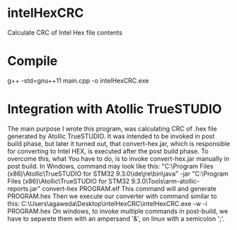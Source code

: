 # intelHexCRC
Calculate CRC of Intel Hex file contents


# Compile
g++ -std=gnu++11 main.cpp -o intelHexCRC.exe


# Integration with Atollic TrueSTUDIO
The main purpose I wrote this program, was calculating CRC of
.hex file generated by Atollic TrueSTUDIO. It was intended to
be invoked in post build phase, but later it turned out, that
convert-hex.jar, which is responsible for converting to Intel
HEX, is executed after the post build phase. To overcome this,
what You have to do, is to invoke convert-hex.jar manually in
post build. In Windows, command may look like this:
"C:\Program Files (x86)\Atollic\TrueSTUDIO for STM32 9.3.0\ide\jre\bin\java" -jar "C:\Program Files (x86)\Atollic\TrueSTUDIO for STM32 9.3.0\Tools\arm-atollic-reports.jar" convert-hex PROGRAM.elf
This command will and generate PROGRAM.hex
Then we execute our converter with command similar to this:
C:\Users\agaweda\Desktop\intelHexCRC\intelHexCRC.exe -w -i PROGRAM.hex
On windows, to invoke multiple commands in post-build, we have to
separete them with an ampersand '&', on linux with a semicolon ';'.
